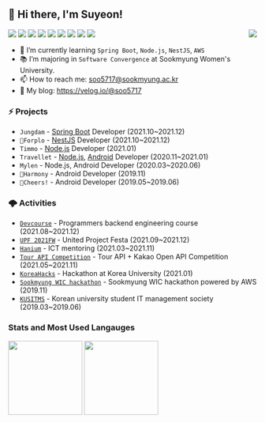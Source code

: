 ## 💖 Hi there, I'm Suyeon!

<p align="left">
  <img align="right" src="https://hits.seeyoufarm.com/api/count/incr/badge.svg?url=https%3A%2F%2Fgithub.com%2Fsoo5717%2Fsoo5717&count_bg=%234DA5FF&title_bg=%23767676&title=hits&edge_flat=false"/>
  <img src="https://img.shields.io/badge/Spring Boot-64C931?style=flat-square&logo=Spring-Boot&logoColor=white"/></a>
  <img src="https://img.shields.io/badge/Node.js-5CCF49?style=flat-square&logo=Node.js&logoColor=white"/></a> 
  <img src="https://img.shields.io/badge/NestJS-E0234E?style=flat-square&logo=NestJS&logoColor=white"/></a>
  <img src="https://img.shields.io/badge/MySQL-43B6EF?style=flat-square&logo=Mysql&logoColor=white"/></a> 
  <img src="https://img.shields.io/badge/Java-008FBC?style=flat-square&logo=Java&logoColor=white"/></a>
  <img src="https://img.shields.io/badge/Kotlin-FF8900?style=flat-square&logo=Kotlin&logoColor=white"/></a>
  <img src="https://img.shields.io/badge/JavaScript-FFCA28?style=flat-square&logo=Javascript&logoColor=white"/></a>
  <img src="https://img.shields.io/badge/AWS-F7981E?style=flat-square&logo=AmazonAWS&logoColor=white"/>
  <img src="https://img.shields.io/badge/Git-F05032?style=flat-square&logo=Git&logoColor=white"/>
</p>
  
- 🌱 I’m currently learning `Spring Boot`, `Node.js`, `NestJS`, `AWS`
- 📚 I’m majoring in `Software Convergence` at Sookmyung Women's University.
- 📫 How to reach me: soo5717@sookmyung.ac.kr
- 📝 My blog: https://velog.io/@soo5717


### ⚡ Projects
- `Jungdam` - [Spring Boot](https://github.com/jung-dam-diary/team-angelbaby-jungdam-be) Developer (2021.10~2021.12)
- `🥉Forplo` - [NestJS](https://github.com/team-forplo/forplo-server) Developer (2021.10~2021.12)
- `Timmo` - [Node.js](https://github.com/soo5717/2021-songjas-backend) Developer (2021.01)
- `Travellet` - [Node.js](https://github.com/soo5717/2021-Travellet-Server), [Android](https://github.com/soo5717/2021-Travellet-Android) Developer (2020.11~2021.01)
- `Mylen` - Node.js, Android Developer (2020.03~2020.06)
- `🥈Harmony` - Android Developer (2019.11) 
- `🥇Cheers!` - Android Developer (2019.05~2019.06) 


### 🌩 Activities  
- [`Devcourse`](https://programmers.co.kr/learn/courses/12177) - Programmers backend engineering course (2021.08~2021.12)
- [`UPF 2021FW`](https://www.unit.center/upf) - United Project Festa (2021.09~2021.12)
- [`Hanium`](https://www.hanium.or.kr/portal/index.do) - ICT mentoring (2021.03~2021.11)
- [`Tour API Competition`](https://www.2021tourapi.com/index.php) - Tour API + Kakao Open API Competition (2021.05~2021.11)
- [`KoreaHacks`](https://www.facebook.com/pg/koreahacks/posts/) - Hackathon at Korea University (2021.01)
- [`Sookmyung WIC hackathon`](https://www.futurekorea.co.kr/news/articleView.html?idxno=123966) - Sookmyung WIC hackathon powered by AWS (2019.11) 
- [`KUSITMS`](https://www.instagram.com/kusitms_official/?hl=ko) - Korean university student IT management society (2019.03~2019.06)


### Stats and Most Used Langauges
<div align=left>
  <img src="https://github-readme-stats.vercel.app/api?username=soo5717&hide=stars&count_private=true&bg_color=30,96b8dc,3ea5db&title_color=fff&text_color=fff" height="150px">
  <img src="https://github-readme-stats.vercel.app/api/top-langs/?username=soo5717&langs_count=4&layout=compact&bg_color=30,96b8dc,3ea5db&title_color=fff&text_color=fff" height="150px">
</div>


<!--
**soo5717/soo5717** is a ✨ _special_ ✨ repository because its `README.md` (this file) appears on your GitHub profile.

Here are some ideas to get you started:

- 🔭 I’m currently working on ...
- 🌱 I’m currently learning ...
- 👯 I’m looking to collaborate on ...
- 🤔 I’m looking for help with ...
- 💬 Ask me about ...
- 📫 How to reach me: ...
- 😄 Pronouns: ...
  --> 
